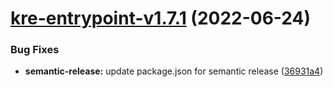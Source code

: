 # [kre-entrypoint-v1.7.1](https://github.com/konstellation-io/kre-runners/compare/kre-entrypoint-v1.7.0...kre-entrypoint-v1.7.1) (2022-06-24)


### Bug Fixes

* **semantic-release:** update package.json for semantic release ([36931a4](https://github.com/konstellation-io/kre-runners/commit/36931a46050f9b1e0441c2897b1e722523ce4214))
